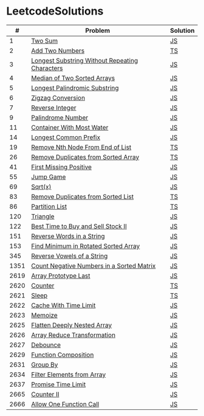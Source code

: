 # LeetcodeSolutions

| # | Problem | Solution |
|---| ------- | -------- |
|1|[Two Sum](https://leetcode.com/problems/two-sum/)|[JS](https://github.com/MohammadJB/LeetcodeSolutions/blob/master/solutions/twoSum.js)|
|2|[Add Two Numbers](https://leetcode.com/problems/add-two-numbers/)|[TS](https://github.com/MohammadJB/LeetcodeSolutions/blob/master/solutions/addTwoNumbers.ts)|
|3|[Longest Substring Without Repeating Characters](https://leetcode.com/problems/longest-substring-without-repeating-characters/)|[JS](https://github.com/MohammadJB/LeetcodeSolutions/blob/master/solutions/longestSubstringWithoutRepeatingCharacters.js)|
|4|[Median of Two Sorted Arrays](https://leetcode.com/problems/median-of-two-sorted-arrays/)|[JS](https://github.com/MohammadJB/LeetcodeSolutions/blob/master/solutions/medianOfTwoSortedArrays.js)|
|5|[Longest Palindromic Substring](https://leetcode.com/problems/longest-palindromic-substring/)|[JS](https://github.com/MohammadJB/LeetcodeSolutions/blob/master/solutions/longestPalindromicSubstring.js)|
|6|[Zigzag Conversion](https://leetcode.com/problems/zigzag-conversion/)|[JS](https://github.com/MohammadJB/LeetcodeSolutions/blob/master/solutions/zigzagConversion.js)|
|7|[Reverse Integer](https://leetcode.com/problems/reverse-integer/)|[JS](https://github.com/MohammadJB/LeetcodeSolutions/blob/master/solutions/reverseInteger.js)|
|9|[Palindrome Number](https://leetcode.com/problems/palindrome-number/)|[JS](https://github.com/MohammadJB/LeetcodeSolutions/blob/master/solutions/palindromeNumber.js)|
|11|[Container With Most Water](https://leetcode.com/problems/container-with-most-water/)|[JS](https://github.com/MohammadJB/LeetcodeSolutions/blob/master/solutions/containerWithMostWater.js)|
|14|[Longest Common Prefix](https://leetcode.com/problems/longest-common-prefix/)|[JS](https://github.com/MohammadJB/LeetcodeSolutions/blob/master/solutions/longestCommonPrefix.js)|
|19|[Remove Nth Node From End of List](https://leetcode.com/problems/remove-nth-node-from-end-of-list/)|[TS](https://github.com/MohammadJB/LeetcodeSolutions/blob/master/solutions/removeNthNodeFromEndOfList.ts)|
|26|[Remove Duplicates from Sorted Array](https://leetcode.com/problems/remove-duplicates-from-sorted-array/)|[TS](https://github.com/MohammadJB/LeetcodeSolutions/blob/master/solutions/removeDuplicatesFromSortedArray.ts)|
|41|[First Missing Positive](https://leetcode.com/problems/first-missing-positive/)|[JS](https://github.com/MohammadJB/LeetcodeSolutions/blob/master/solutions/firstMissingPositive.js)|
|55|[Jump Game](https://leetcode.com/problems/jump-game/)|[JS](https://github.com/MohammadJB/LeetcodeSolutions/blob/master/solutions/jumpGame.js)|
|69|[Sqrt(x)](https://leetcode.com/problems/sqrtx/)|[JS](https://github.com/MohammadJB/LeetcodeSolutions/blob/master/solutions/sqrt.js)|
|83|[Remove Duplicates from Sorted List](https://leetcode.com/problems/remove-duplicates-from-sorted-list/)|[TS](https://github.com/MohammadJB/LeetcodeSolutions/blob/master/solutions/removeDuplicatesFromSortedList.ts)|
|86|[Partition List](https://leetcode.com/problems/partition-list/)|[TS](https://github.com/MohammadJB/LeetcodeSolutions/blob/master/solutions/partitionList.ts)|
|120|[Triangle](https://leetcode.com/problems/triangle/)|[JS](https://github.com/MohammadJB/LeetcodeSolutions/blob/master/solutions/triangle.js)|
|122|[Best Time to Buy and Sell Stock II](https://leetcode.com/problems/best-time-to-buy-and-sell-stock-ii/)|[JS](https://github.com/MohammadJB/LeetcodeSolutions/blob/master/solutions/bestTimeToBuyAndSellStockII.js)|
|151|[Reverse Words in a String](https://leetcode.com/problems/reverse-words-in-a-string/)|[JS](https://github.com/MohammadJB/LeetcodeSolutions/blob/master/solutions/reverseWordsInAString.js)|
|153|[Find Minimum in Rotated Sorted Array](https://leetcode.com/problems/find-minimum-in-rotated-sorted-array/)|[JS](https://github.com/MohammadJB/LeetcodeSolutions/blob/master/solutions/findMinimumInRotatedSortedArray.js)|
|345|[Reverse Vowels of a String](https://leetcode.com/problems/reverse-vowels-of-a-string/)|[JS](https://github.com/MohammadJB/LeetcodeSolutions/blob/master/solutions/reverseVowelsOfAString.js)|
|1351|[Count Negative Numbers in a Sorted Matrix](https://leetcode.com/problems/count-negative-numbers-in-a-sorted-matrix/)|[JS](https://github.com/MohammadJB/LeetcodeSolutions/blob/master/solutions/countNegativeNumbersInASortedMatrix.js)|
|2619|[Array Prototype Last](https://leetcode.com/problems/array-prototype-last/)|[JS](https://github.com/MohammadJB/LeetcodeSolutions/blob/master/solutions/arrayPrototypeLast.js)|
|2620|[Counter](https://leetcode.com/problems/counter/)|[TS](https://github.com/MohammadJB/LeetcodeSolutions/blob/master/solutions/counter.ts)|
|2621|[Sleep](https://leetcode.com/problems/sleep/)|[TS](https://github.com/MohammadJB/LeetcodeSolutions/blob/master/solutions/sleep.ts)|
|2622|[Cache With Time Limit](https://leetcode.com/problems/cache-with-time-limit/)|[JS](https://github.com/MohammadJB/LeetcodeSolutions/blob/master/solutions/cacheWithTimeLimit.js)|
|2623|[Memoize](https://leetcode.com/problems/memoize/)|[JS](https://github.com/MohammadJB/LeetcodeSolutions/blob/master/solutions/memoize.js)|
|2625|[Flatten Deeply Nested Array](https://leetcode.com/problems/flatten-deeply-nested-array/)|[JS](https://github.com/MohammadJB/LeetcodeSolutions/blob/master/solutions/flattenDeeplyNestedArray.js)|
|2626|[Array Reduce Transformation](https://leetcode.com/problems/array-reduce-transformation/)|[JS](https://github.com/MohammadJB/LeetcodeSolutions/blob/master/solutions/arrayReduceTransformation.js)|
|2627|[Debounce](https://leetcode.com/problems/debounce/)|[JS](https://github.com/MohammadJB/LeetcodeSolutions/blob/master/solutions/debounce.js)|
|2629|[Function Composition](https://leetcode.com/problems/function-composition/)|[JS](https://github.com/MohammadJB/LeetcodeSolutions/blob/master/solutions/functionComposition.js)|
|2631|[Group By](https://leetcode.com/problems/group-by/)|[JS](https://github.com/MohammadJB/LeetcodeSolutions/blob/master/solutions/groupBy.js)|
|2634|[Filter Elements from Array](https://leetcode.com/problems/filter-elements-from-array/)|[JS](https://github.com/MohammadJB/LeetcodeSolutions/blob/master/solutions/filterElementsFromArray.js)|
|2637|[Promise Time Limit](https://leetcode.com/problems/promise-time-limit/)|[JS](https://github.com/MohammadJB/LeetcodeSolutions/blob/master/solutions/promiseTimeLimit.js)|
|2665|[Counter II](https://leetcode.com/problems/counter-ii/)|[JS](https://github.com/MohammadJB/LeetcodeSolutions/blob/master/solutions/counterII.js)|
|2666|[Allow One Function Call](https://leetcode.com/problems/allow-one-function-call/)|[JS](https://github.com/MohammadJB/LeetcodeSolutions/blob/master/solutions/allowOneFunctionCall.js)|
